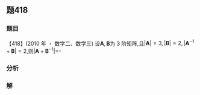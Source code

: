 ## 题418
### 题目
【418】(2010 年 ・ 数学二、数学三) 设$\mathbf{A},\mathbf{B}$为 3 阶矩阵,且$| \mathbf{A}|  = 3,| \mathbf{B}|  = 2,| {{\mathbf{A}}^{-1} + \mathbf{B}}|  = 2$,则$| {\mathbf{A} + {\mathbf{B}}^{-1}}|  =$-
### 分析

### 解